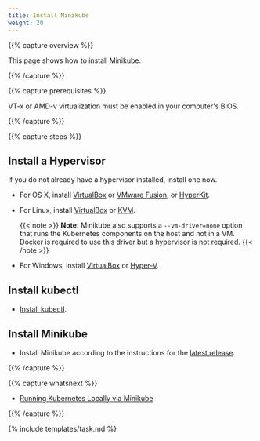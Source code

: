 ```yaml
---
title: Install Minikube
weight: 20
---
```


{{% capture overview %}}

This page shows how to install Minikube.

{{% /capture %}}

{{% capture prerequisites %}}

VT-x or AMD-v virtualization must be enabled in your computer's BIOS.

{{% /capture %}}

{{% capture steps %}}

## Install a Hypervisor

If you do not already have a hypervisor installed, install one now.

* For OS X, install
[VirtualBox](https://www.virtualbox.org/wiki/Downloads) or
[VMware Fusion](https://www.vmware.com/products/fusion), or
[HyperKit](https://github.com/moby/hyperkit).

* For Linux, install
[VirtualBox](https://www.virtualbox.org/wiki/Downloads) or
[KVM](http://www.linux-kvm.org/).

  {{< note >}}
   **Note:** Minikube also supports a `--vm-driver=none` option that runs the Kubernetes components on the host and not in a VM.  Docker is required to use this driver but a hypervisor is not required.
  {{< /note >}}

* For Windows, install
[VirtualBox](https://www.virtualbox.org/wiki/Downloads) or
[Hyper-V](https://msdn.microsoft.com/en-us/virtualization/hyperv_on_windows/quick_start/walkthrough_install).

## Install kubectl

* [Install kubectl](/docs/tasks/tools/install-kubectl/).

## Install Minikube

* Install Minikube according to the instructions for the
[latest release](https://github.com/kubernetes/minikube/releases).

{{% /capture %}}

{{% capture whatsnext %}}

* [Running Kubernetes Locally via Minikube](/docs/getting-started-guides/minikube/)

{{% /capture %}}

{% include templates/task.md %}

